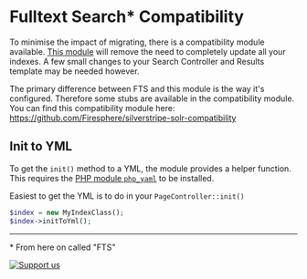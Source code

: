 # Fulltext Search\* Compatibility

To minimise the impact of migrating, there is a compatibility module available.
[This module](https://github.com/Firesphere/silverstripe-solr-compatibility) will remove the need to completely update all your indexes.
A few small changes to your Search Controller and Results template may be needed however.

The primary difference between FTS and this module is the way it's configured. Therefore some stubs are available in the compatibility module.
You can find this compatibility module here: https://github.com/Firesphere/silverstripe-solr-compatibility

## Init to YML

To get the `init()` method to a YML, the module provides a helper function. This requires the [PHP module `php_yaml`](https://www.php.net/manual/en/book.yaml.php) to be installed.

Easiest to get the YML is to do in your `PageController::init()`

```php
$index = new MyIndexClass();
$index->initToYml();
```


----------

\* From here on called "FTS"


[![Support us](https://enjoy.gitstore.app/repositories/badge-Firesphere/silverstripe-solr-search.svg)](https://enjoy.gitstore.app/repositories/badge-Firesphere/silverstripe-solr-search.svg)
